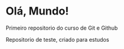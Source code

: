 # Olá, Mundo!
 Primeiro repositorio do curso de Git e Github

 Repositorio de teste, criado para estudos